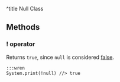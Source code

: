 ^title Null Class

## Methods

### **!** operator

Returns `true`, since `null` is considered [false](../control-flow.html#truth).

    :::wren
    System.print(!null) //> true
